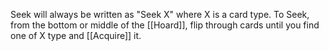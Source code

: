 Seek will always be written as "Seek X" where X is a card type. To Seek, from the bottom or middle of the [[Hoard]], flip through cards until you find one of X type and [[Acquire]] it.